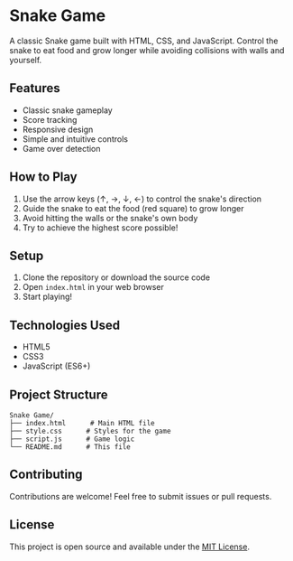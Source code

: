 # Snake Game

A classic Snake game built with HTML, CSS, and JavaScript. Control the snake to eat food and grow longer while avoiding collisions with walls and yourself.

## Features

- Classic snake gameplay
- Score tracking
- Responsive design
- Simple and intuitive controls
- Game over detection

## How to Play

1. Use the arrow keys (↑, →, ↓, ←) to control the snake's direction
2. Guide the snake to eat the food (red square) to grow longer
3. Avoid hitting the walls or the snake's own body
4. Try to achieve the highest score possible!

## Setup

1. Clone the repository or download the source code
2. Open `index.html` in your web browser
3. Start playing!

## Technologies Used

- HTML5
- CSS3
- JavaScript (ES6+)

## Project Structure

```
Snake Game/
├── index.html      # Main HTML file
├── style.css      # Styles for the game
├── script.js      # Game logic
└── README.md      # This file
```

## Contributing

Contributions are welcome! Feel free to submit issues or pull requests.

## License

This project is open source and available under the [MIT License](LICENSE).
